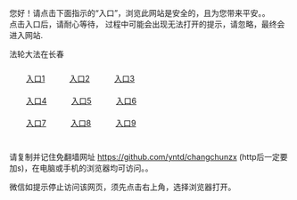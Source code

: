您好！请点击下面指示的“入口”，浏览此网站是安全的，且为您带来平安。。 <br/>
点击入口后，请耐心等待， 过程中可能会出现无法打开的提示，请忽略，最终会进入网站. </br>

法轮大法在长春<br/>
<div style="padding:10px"><a style="margin:20px" target="_blank" href="https://dh4d0bj0z8acb.cloudfront.net/2Qpsp?jyqdewp" id="ccLink1" rel="nofollow">入口1</a> <a target="_blank" style="margin:20px" href="https://d82g5mrq5y3pq.cloudfront.net/2Qpsp?vxjsffnw" id="ccLink2" rel="nofollow">入口2</a> <a style="margin:20px" target="_blank" href="https://d138n9g2uz5oik.cloudfront.net/2Qpsp?gsxtt" id="ccLink3" rel="nofollow">入口3</a></div>

<div style="padding:10px" ><a style="margin:20px" target="_blank" href="https://dh4d0bj0z8acb.cloudfront.net/2Qpsp?jyqdewp" id="ccLink4" rel="nofollow">入口4</a> <a style="margin:20px" href="https://d82g5mrq5y3pq.cloudfront.net/2Qpsp?vxjsffnw" target="_blank" id="ccLink5" rel="nofollow">入口5</a> <a style="margin:20px" href="https://d138n9g2uz5oik.cloudfront.net/2Qpsp?gsxtt" target="_blank" id="ccLink6" rel="nofollow">入口6</a></div>

<div style="padding:10px"><a style="margin:20px" target="_blank" href="https://dh4d0bj0z8acb.cloudfront.net/2Qpsp?jyqdewp" id="ccLink7" rel="nofollow">入口7</a> <a style="margin:20px" href="https://d82g5mrq5y3pq.cloudfront.net/2Qpsp?vxjsffnw" target="_blank" id="ccLink8" rel="nofollow">入口8</a> <a style="margin:20px" target="_blank" href="https://d138n9g2uz5oik.cloudfront.net/2Qpsp?gsxtt" id="ccLink9" rel="nofollow">入口9</a></div>

<br/>



请复制并记住免翻墙网址 https://github.com/yntd/changchunzx (http后一定要加s)，在电脑或手机的浏览器均可访问。。<br/>

微信如提示停止访问该网页，须先点击右上角，选择浏览器打开。
